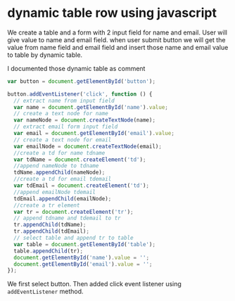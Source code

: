 # dynamic table row using javascript     

We create a table and a form with 2 input field for name and email. User will give value to name and email field. when user submit button we will get the value from name field and email field and insert those name and email value to table by dynamic table.          

I documented those dynamic table as comment   

~~~js
var button = document.getElementById('button');

button.addEventListener('click', function () {
  // extract name from input field
  var name = document.getElementById('name').value;
  // create a text node for name
  var nameNode = document.createTextNode(name);
  // extract email form input field
  var email = document.getElementById('email').value;
  // create a text node for email
  var emailNode = document.createTextNode(email);
  //create a td for name tdname
  var tdName = document.createElement('td');
  //append nameNode to tdname
  tdName.appendChild(nameNode);
  //create a td for email tdemail
  var tdEmail = document.createElement('td');
  //append emailNode tdemail
  tdEmail.appendChild(emailNode);
  //create a tr element
  var tr = document.createElement('tr');
  // append tdname and tdemail to tr
  tr.appendChild(tdName);
  tr.appendChild(tdEmail);
  // select table and append tr to table
  var table = document.getElementById('table');
  table.appendChild(tr);
  document.getElementById('name').value = '';
  document.getElementById('email').value = '';
});
~~~


We first select button. Then added click event listener using `addEventListener` method.     


